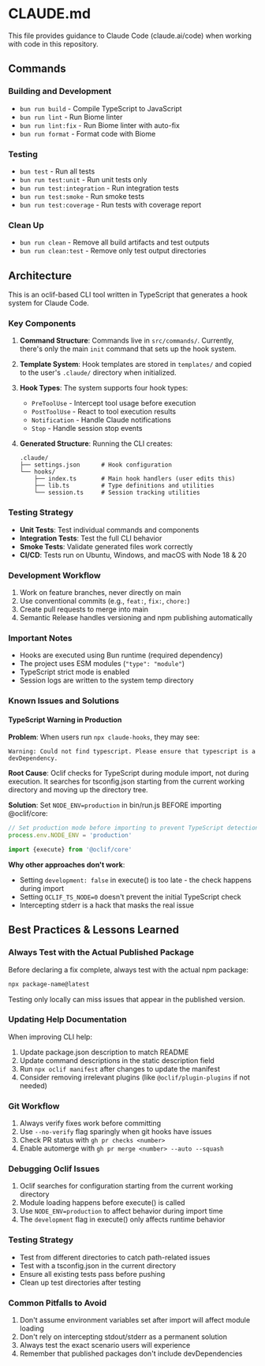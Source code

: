 # CLAUDE.md

This file provides guidance to Claude Code (claude.ai/code) when working with code in this repository.

## Commands

### Building and Development
- `bun run build` - Compile TypeScript to JavaScript
- `bun run lint` - Run Biome linter
- `bun run lint:fix` - Run Biome linter with auto-fix
- `bun run format` - Format code with Biome

### Testing
- `bun test` - Run all tests
- `bun run test:unit` - Run unit tests only
- `bun run test:integration` - Run integration tests
- `bun run test:smoke` - Run smoke tests
- `bun run test:coverage` - Run tests with coverage report

### Clean Up
- `bun run clean` - Remove all build artifacts and test outputs
- `bun run clean:test` - Remove only test output directories

## Architecture

This is an oclif-based CLI tool written in TypeScript that generates a hook system for Claude Code.

### Key Components

1. **Command Structure**: Commands live in `src/commands/`. Currently, there's only the main `init` command that sets up the hook system.

2. **Template System**: Hook templates are stored in `templates/` and copied to the user's `.claude/` directory when initialized.

3. **Hook Types**: The system supports four hook types:
   - `PreToolUse` - Intercept tool usage before execution
   - `PostToolUse` - React to tool execution results
   - `Notification` - Handle Claude notifications
   - `Stop` - Handle session stop events

4. **Generated Structure**: Running the CLI creates:
   ```
   .claude/
   ├── settings.json      # Hook configuration
   └── hooks/
       ├── index.ts       # Main hook handlers (user edits this)
       ├── lib.ts         # Type definitions and utilities
       └── session.ts     # Session tracking utilities
   ```

### Testing Strategy

- **Unit Tests**: Test individual commands and components
- **Integration Tests**: Test the full CLI behavior
- **Smoke Tests**: Validate generated files work correctly
- **CI/CD**: Tests run on Ubuntu, Windows, and macOS with Node 18 & 20

### Development Workflow

1. Work on feature branches, never directly on main
2. Use conventional commits (e.g., `feat:`, `fix:`, `chore:`)
3. Create pull requests to merge into main
4. Semantic Release handles versioning and npm publishing automatically

### Important Notes

- Hooks are executed using Bun runtime (required dependency)
- The project uses ESM modules (`"type": "module"`)
- TypeScript strict mode is enabled
- Session logs are written to the system temp directory

### Known Issues and Solutions

#### TypeScript Warning in Production
**Problem**: When users run `npx claude-hooks`, they may see:
```
Warning: Could not find typescript. Please ensure that typescript is a devDependency.
```

**Root Cause**: Oclif checks for TypeScript during module import, not during execution. It searches for tsconfig.json starting from the current working directory and moving up the directory tree.

**Solution**: Set `NODE_ENV=production` in bin/run.js BEFORE importing @oclif/core:
```javascript
// Set production mode before importing to prevent TypeScript detection
process.env.NODE_ENV = 'production'

import {execute} from '@oclif/core'
```

**Why other approaches don't work**:
- Setting `development: false` in execute() is too late - the check happens during import
- Setting `OCLIF_TS_NODE=0` doesn't prevent the initial TypeScript check
- Intercepting stderr is a hack that masks the real issue

## Best Practices & Lessons Learned

### Always Test with the Actual Published Package
Before declaring a fix complete, always test with the actual npm package:
```bash
npx package-name@latest
```
Testing only locally can miss issues that appear in the published version.

### Updating Help Documentation
When improving CLI help:
1. Update package.json description to match README
2. Update command descriptions in the static description field
3. Run `npx oclif manifest` after changes to update the manifest
4. Consider removing irrelevant plugins (like `@oclif/plugin-plugins` if not needed)

### Git Workflow
1. Always verify fixes work before committing
2. Use `--no-verify` flag sparingly when git hooks have issues
3. Check PR status with `gh pr checks <number>`
4. Enable automerge with `gh pr merge <number> --auto --squash`

### Debugging Oclif Issues
1. Oclif searches for configuration starting from the current working directory
2. Module loading happens before execute() is called
3. Use `NODE_ENV=production` to affect behavior during import time
4. The `development` flag in execute() only affects runtime behavior

### Testing Strategy
- Test from different directories to catch path-related issues
- Test with a tsconfig.json in the current directory
- Ensure all existing tests pass before pushing
- Clean up test directories after testing

### Common Pitfalls to Avoid
1. Don't assume environment variables set after import will affect module loading
2. Don't rely on intercepting stdout/stderr as a permanent solution
3. Always test the exact scenario users will experience
4. Remember that published packages don't include devDependencies